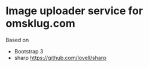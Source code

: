# Image uploader service for omsklug.com

Based on
- Bootstrap 3
- sharp https://github.com/lovell/sharp